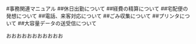 #事務関連マニュアル
##休日出勤について
##経費の精算について
##宅配便の発想について
##電話、来客対応について
##ごみ収集について
##プリンタについて
##大容量データの送受信について

おおおおおおおおおおお
